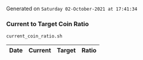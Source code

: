 Generated on `Saturday 02-October-2021 at 17:41:34`

### Current to Target Coin Ratio
`current_coin_ratio.sh`

Date|Current|Target|Ratio
---|---|---|---
